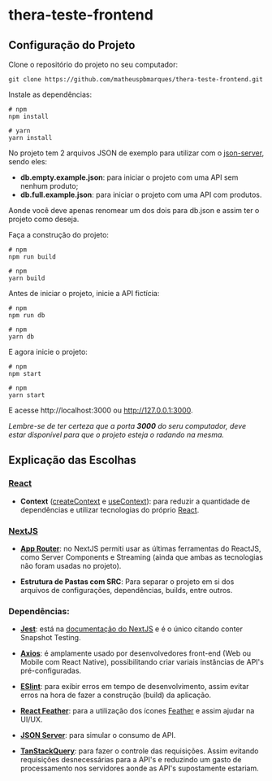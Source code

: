 # thera-teste-frontend

## Configuração do Projeto

Clone o repositório do projeto no seu computador:

```
git clone https://github.com/matheuspbmarques/thera-teste-frontend.git
```

Instale as dependências:

```
# npm
npm install

# yarn
yarn install
```

No projeto tem 2 arquivos JSON de exemplo para utilizar com o [json-server](#dependências), sendo eles:
- **db.empty.example.json**: para iniciar o projeto com uma API sem nenhum produto;
- **db.full.example.json**: para iniciar o projeto com uma API com produtos.

Aonde você deve apenas renomear um dos dois para db.json e assim ter o projeto como deseja.

Faça a construção do projeto:

```
# npm
npm run build

# npm
yarn build
```

Antes de iniciar o projeto, inicie a API fictícia:

```
# npm
npm run db

# npm
yarn db
```

E agora inicie o projeto:

```
# npm
npm start

# npm
yarn start
```

E acesse http://localhost:3000 ou http://127.0.0.1:3000.

_Lembre-se de ter certeza que a porta **3000** do seru computador, deve estar disponível para que o projeto esteja o radando na mesma._

## Explicação das Escolhas

### [React](https://react.dev/)

 - **Context** ([createContext](https://react.dev/reference/react/createContext) e [useContext](https://react.dev/reference/react/useContext)): para reduzir a quantidade de dependências e utilizar tecnologias do próprio [React](https://react.dev/).

### [NextJS](https://nextjs.org/)

- [**App Router**](https://nextjs.org/docs#app-router-vs-pages-router): no NextJS permiti usar as últimas ferramentas do ReactJS, como Server Components e Streaming (ainda que ambas as tecnologias não foram usadas no projeto).

- **Estrutura de Pastas com SRC**: Para separar o projeto em si dos arquivos de configurações, dependências, builds, entre outros.

### Dependências:

- [**Jest**](https://jestjs.io/pt-BR/): está na [documentação do NextJS](https://nextjs.org/docs/app/building-your-application/testing/jest)  e é o único citando conter Snapshot Testing.

 - [**Axios**](https://axios-http.com/ptbr/docs/intro): é amplamente usado por desenvolvedores front-end (Web ou Mobile com React Native), possibilitando criar variais instâncias de API's pré-configuradas.

 - [**ESlint**](https://eslint.org/): para exibir erros em tempo de desenvolvimento, assim evitar erros na hora de fazer a construção (build) da aplicação.

 - [**React Feather**](https://github.com/feathericons/react-feather): para a utilização dos ícones [Feather](https://feathericons.com/) e assim ajudar na UI/UX.

 - [**JSON Server**](https://github.com/typicode/json-server): para simular o consumo de API.

 - [**TanStackQuery**](https://tanstack.com/query/latest): para fazer o controle das requisições. Assim evitando requisições desnecessárias para a API's e reduzindo um gasto de processamento nos servidores aonde as API's supostamente estariam.